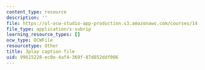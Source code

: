 ```yaml
---
content_type: resource
description: ''
file: https://ol-ocw-studio-app-production.s3.amazonaws.com/courses/14-01-principles-of-microeconomics-fall-2018/99615228ec0e4af4369f87d852ddf006_BNy84DCRxzo.srt
file_type: application/x-subrip
learning_resource_types: []
ocw_type: OCWFile
resourcetype: Other
title: 3play caption file
uid: 99615228-ec0e-4af4-369f-87d852ddf006
---
```

